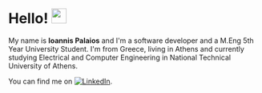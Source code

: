 # Hello! <img src="https://raw.githubusercontent.com/MartinHeinz/MartinHeinz/master/wave.gif" width="30px">

My name is **Ioannis Palaios** and I'm a software developer and a M.Eng 5th Year University Student. I'm from Greece, living in Athens and currently studying Electrical and Computer Engineering in National Technical University of Athens. 

You can find me on [![LinkedIn][3.2]][3].


<!-- ## &#x1f4c8; GitHub Stats

<a href="https://github.com/johnpalaios/johnpalaios">
  <img align="center" src="https://github-readme-stats.vercel.app/api/top-langs/?username=johnpalaios&theme=blue-green" />
</a>
 -->

<!-- links to social media icons -->

<!-- icons with padding -->

[1.1]: http://i.imgur.com/tXSoThF.png (twitter icon with padding)
[2.1]: http://i.imgur.com/0o48UoR.png (github icon with padding)

<!-- icons without padding -->

[1.2]: http://i.imgur.com/wWzX9uB.png (twitter icon without padding)
[2.2]: http://i.imgur.com/9I6NRUm.png (github icon without padding)
[3.2]: https://raw.githubusercontent.com/MartinHeinz/MartinHeinz/master/linkedin-3-16.png (LinkedIn icon without padding)


<!-- links to your social media accounts -->

[2]: https://github.com/johnpalaios
[3]: https://www.linkedin.com/in/ioannis-palaios-986b891b6
